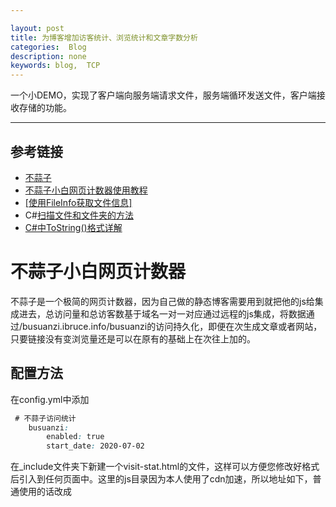 ```yaml
---

layout: post
title: 为博客增加访客统计、浏览统计和文章字数分析
categories:  Blog
description: none
keywords: blog,  TCP
---
```


一个小DEMO，实现了客户端向服务端请求文件，服务端循环发送文件，客户端接收存储的功能。

------

## 参考链接

- [不蒜子](https://busuanzi.ibruce.info/)
- [不蒜子小白网页计数器使用教程](https://www.dazhuanlan.com/2019/10/27/5db56e10202f4/)
- [[使用FileInfo获取文件信息]](https://www.cnblogs.com/ChengWenHao/p/CSharpFileInfo.html)
- C#[扫描文件和文件夹的方法](https://blog.csdn.net/dickens88/article/details/5442229)
- [C#中ToString()格式详解](https://www.cnblogs.com/alsf/p/6247658.html)

# 不蒜子小白网页计数器

不蒜子是一个极简的网页计数器，因为自己做的静态博客需要用到就把他的js给集成进去，总访问量和总访客数基于域名一对一对应通过远程的js集成，将数据通过/busuanzi.ibruce.info/busuanzi的访问持久化，即便在次生成文章或者网站，只要链接没有变浏览量还是可以在原有的基础上在次往上加的。

## 配置方法

在config.yml中添加
```css
 # 不蒜子访问统计
    busuanzi:
        enabled: true
        start_date: 2020-07-02

```



在_include文件夹下新建一个visit-stat.html的文件，这样可以方便您修改好格式后引入到任何页面中。这里的js目录因为本人使用了cdn加速，所以地址如下，普通使用的话改成<script async src="//busuanzi.ibruce.info/busuanzi/2.3/busuanzi.pure.mini.js">即可

```html
<!-- 不蒜子访问统计 -->
{% if site.busuanzi.enabled == true %}
<script async src="{{ site.cdnurl }}/assets/vendor/busuanzi/2.3/busuanzi.pure.mini.js"></script>
<div class="mobile-hidden" style="margin-top:8px">
  <span id="busuanzi_container_site_pv" style="display:none">
    本站访问量<span id="busuanzi_value_site_pv"></span>次
  </span>
  <span id="busuanzi_container_site_uv" style="display:none">
    / 本站访客数<span id="busuanzi_value_site_uv"></span>人
  </span>
  <span id="busuanzi_container_page_pv" style="display:none">
    / 本页访问量<span id="busuanzi_value_page_pv"></span>次
    {% if site.busuanzi.start_date %}
    / 统计始于{{ site.busuanzi.start_date }}
    {% endif %}
  </span>
</div>
{% endif %}
```

把这个html在任何其他html页面引用的格式为

```html
{% include visit-stat.html %}
```

## 效果



## 客户端

```csharp
using System;
using System.Collections.Generic;
using System.IO;
using System.Linq;
using System.Net;
using System.Net.Sockets;
using System.Text;
using System.Threading.Tasks;

namespace FileClient
{
    class Program
    {
        static void Main(string[] args)
        {
            TcpClient clientSocket = new TcpClient();
            NetworkStream clientStream;
            IPEndPoint serverIP;
            byte[] receiveFileByte = new byte[1024];

            serverIP = new IPEndPoint(IPAddress.Parse("127.0.0.1"), 9999);
            //     clientStream = clientStream.Read(receiveFileByte, 0, receiveFileByte.Length);
            while (!clientSocket.Connected)
            {
                try
                {
                    clientSocket.Connect(serverIP);
                }
                catch (Exception e)
                {
                    Console.WriteLine(e);
                    throw;
                }
            }
                
            int filenum=0;
            if (clientSocket.Connected)
            {
                clientStream = clientSocket.GetStream();
                clientStream.Write(Encoding.ASCII.GetBytes("getFiles"));
                Byte[] data = new Byte[256];
                String responseData = String.Empty;
 
                // Read the first batch of the TcpServer response bytes.
                Int32 bytes = clientStream.Read(data, 0, data.Length);
                responseData = System.Text.Encoding.ASCII.GetString(data, 0, bytes);
                Console.WriteLine("Received: {0}", responseData);
                filenum = int.Parse(responseData);
                clientStream.Close();
                clientSocket.Close();
            }

            for (int i = 0; i < filenum; i++)
            {
                clientSocket = new TcpClient();
                clientSocket.Connect(serverIP);
                if (clientSocket.Connected)
                {
                    clientStream = clientSocket.GetStream();
                
                    byte[] fileNameLengthForValueByte = Encoding.Unicode.GetBytes((256).ToString("D10"));
                    byte[] fileNameLengByte = new byte[1024];
                    int fileNameLengthSize = clientStream.Read(fileNameLengByte, 0, fileNameLengthForValueByte.Length);
                    string fileNameLength = Encoding.Unicode.GetString(fileNameLengByte, 0, fileNameLengthSize);
                    Console.WriteLine("文件名字符流的长度为：" + fileNameLength);

                    int fileNameLengthNum = Convert.ToInt32(fileNameLength);
                    byte[] fileNameByte = new byte[fileNameLengthNum];

                    int fileNameSize = clientStream.Read(fileNameByte, 0, fileNameLengthNum);
                    string fileName = Encoding.Unicode.GetString(fileNameByte, 0, fileNameSize);
                    Console.WriteLine("文件名为：" + fileName);

                    string dirPath = "./WebFile";
                    if(!Directory.Exists(dirPath))
                    {
                        Directory.CreateDirectory(dirPath);
                    }
                
                    FileInfo fi = new FileInfo(fileName);
                    FileStream fs = new FileStream(dirPath+'/'+fi.Name, FileMode.Append, FileAccess.Write);
                    int length;
                    do
                    {
                        length = clientStream.Read(receiveFileByte, 0, receiveFileByte.Length);
                        fs.Write(receiveFileByte, 0, length);
                        //Console.WriteLine("接受完成");



                    } while (length == 1024);
                    Console.WriteLine("接受完成");
                    fs.Close();
                    clientStream.Close();
                    clientSocket.Close();
                }
            }
          
        }
    }
}
```

## 文件传输效果

客户端根目录下创建了一个名为WebFile的文件夹，服务端目标目录中的所有文件都被保存到这里

![](https://keenster-1300019754.cos.ap-shanghai-fsi.myqcloud.com/微信截图_20200507004246.png)